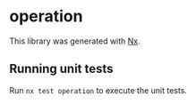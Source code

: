 # operation

This library was generated with [Nx](https://nx.dev).

## Running unit tests

Run `nx test operation` to execute the unit tests.
